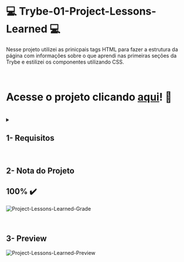 # :computer: Trybe-01-Project-Lessons-Learned :computer:

Nesse projeto utilizei as prinicpais tags HTML para fazer a estrutura da página com informações sobre o que aprendi nas primeiras seções da Trybe e estilizei os componentes utilizando CSS.

<br />

# Acesse o projeto clicando [aqui]()! :green_heart:

<br />

<details>
<summary>
  
## 1- Requisitos

</summary>

### 1. Adicione uma cor de fundo específica para a página

A página deve possuir uma cor de fundo <code>rgb(253, 251, 251)</code>
<br/>

### 2. Adicione uma barra superior com um título

<details>

<summary>Essa barra superior deve possuir o <code>id</code> igual a <code>cabecalho</code> e deve ser fixa no topo da página com a propriedade <code>top</code> tendo <code>0</code>. O título deve estar dentro da barra e ser um elemento <code>h1</code> com <code>id</code> igual a <code>titulo</code>.
</summary><br/>

**Dica:** Para saber mais sobre posicionamento de elementos no CSS, consulte a documentação [aqui](https://www.w3schools.com/css/css_positioning.asp);<br/>

</details>

### 3. Adicione uma foto sua à página

A foto deve ser inserida utilizando uma tag <code>img</code> com o ID <code>minha_foto</code>.
<br/>

### 4. Adicione uma lista de lições aprendidas à página

A lista deve possuir <strong>10</strong> itens, ser numerada e possuir o ID <code>licoes_aprendidas</code>.
<br/>

### 5. Crie uma lista de lições que ainda deseja aprender para a página

A lista deve possuir <strong>10</strong> itens, não ser numerada e possuir o ID <code>licoes_a_aprender</code>.
<br/>

### 6. Adicione um rodapé para a página

O rodapé deve utilizar a tag <strong>footer</strong> e possuir o ID <code>rodape</code>.
<br/>

### 7. Insira pelo menos um link externo na página

<details>

<summary>O link deve redirecionar a pessoa usuária para uma nova aba do navegador.
</summary><br/>

**Dica:** Leia mais sobre redirecionamento de aba [aqui](https://www.horadecodar.com.br/2019/11/21/como-fazer-para-o-link-abrir-em-nova-aba-tag-a-do-html/)

</details>

### 8. Crie um artigo sobre o seu aprendizado

O artigo deverá ser uma tag html <code>article</code> e deve possuir mais de 300 <strong>caracteres</strong> e menos de 600.
<br/>

### 9. Crie uma tag html `aside` que contenha uma breve descrição sobre você

<details>

<summary>A tag <code>aside</code> deverá possuir mais de 100 <strong>caracteres</strong> e menos de 300.
</summary><br/>

Lembre-se que tudo dentro da tag `aside` será contabilizado como caractere.

</details>

### 10. Aplique elementos HTML de acordo com o sentido e propósito de cada um deles

A sua página deve conter os seguintes elementos: <code>article</code>, <code>header</code>, <code>aside</code> e <code>footer</code>.
<br/>

### 11. Teste a semântica da sua página usando o site [CodeSniffer](https://squizlabs.github.io/HTML_CodeSniffer/)

Teste se a semântica da sua página está aprovada pelo site <a href="https://squizlabs.github.io/HTML_CodeSniffer/">CodeSniffer</a>.
<br/>

---
 
## Requisitos Bônus

### 12. Adicione uma tabela à página

<details>

<summary>A página deve possuir uma tabela.
</summary><br/>

**Dica:** Você pode ler mais sobre tabelas no CSS [aqui](https://www.w3schools.com/html/html_tables.asp).

</details>

### 13. Utilize o Box model

Altere <code>margin</code>, <code>padding</code> e <code>border</code> dos elementos para ver, na prática, como esses atributos influenciam e melhoram a visualização dos componentes.
<br/>

### 14. Altere atributos relacionados às fontes

Modifique o estilo da sua tipografia alterando o tamanho de letra, a cor, o espaçamento entre as linhas e a <code>font-family</code>.
<br/>

### 15. Posicione a tag `article` e a tag `aside` uma ao lado do outra

Adicione ao elemento posicionado no lado esquerdo a classe <code>lado-esquerdo</code> e ao elemento posicionado no lado direito a classe <code>lado-direito</code>.
<br/>

</details>

<br />
 
## 2- Nota do Projeto

## 100% :heavy_check_mark:

![Project-Lessons-Learned-Grade](https://github.com/FredericoTP/trybe-project-01-lessons-learned/blob/main/images/project-grade.png)

<br />

## 3- Preview
  
![Project-Lessons-Learned-Preview](https://github.com/FredericoTP/trybe-project-01-lessons-learned/blob/main/images/preview.png?raw=true)
  
</summary>
